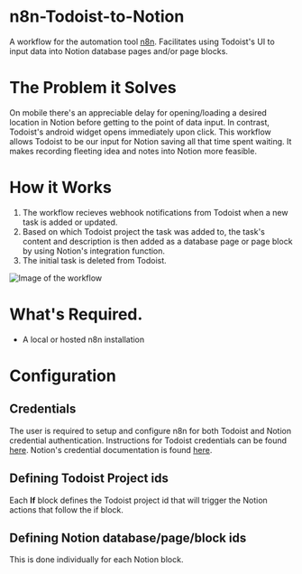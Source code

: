 # n8n-Todoist-to-Notion

A workflow for the automation tool [n8n](https://n8n.io/). Facilitates using Todoist's UI to input data into Notion database pages and/or page blocks.

# The Problem it Solves

On mobile there's an appreciable delay for opening/loading a desired location in Notion before getting to the point of data input. In contrast, Todoist's android widget opens immediately upon click. This workflow allows Todoist to be our input for Notion saving all that time spent waiting. It makes recording fleeting idea and notes into Notion more feasible. 

# How it Works

1. The workflow recieves webhook notifications from Todoist when a new task is added or updated.
2. Based on which Todoist project the task was added to, the task's content and description is then added as a database page or page block by using Notion's integration function.
3. The initial task is deleted from Todoist. 

![Image of the workflow](https://i.imgur.com/J47tLBL.jpeg)

# What's Required.

- A local or hosted n8n installation

# Configuration

## Credentials

The user is required to setup and configure n8n for both Todoist and Notion credential authentication. Instructions for Todoist credentials can be found [here](https://docs.n8n.io/credentials/todoist/). Notion's credential documentation is found [here](https://docs.n8n.io/credentials/notion/#prerequisites).

## Defining Todoist Project ids

Each **If** block defines the Todoist project id that will trigger the Notion actions that follow the if block.

## Defining Notion database/page/block ids

This is done individually for each Notion block.

